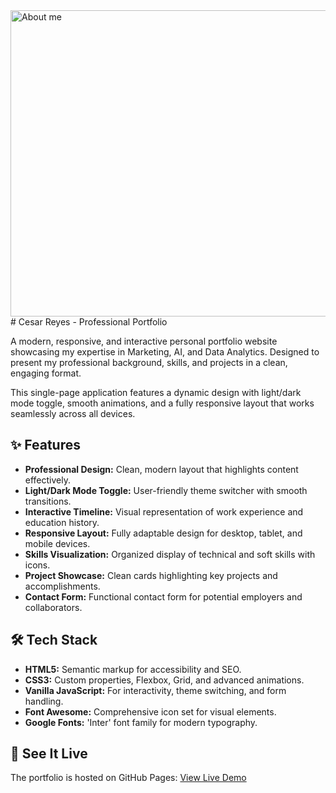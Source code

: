<img width="1349" height="490" alt="About me" src="https://github.com/user-attachments/assets/9366e2b5-07b5-4dfc-afd8-cd4e6c713069" />
# Cesar Reyes - Professional Portfolio

A modern, responsive, and interactive personal portfolio website showcasing my expertise in Marketing, AI, and Data Analytics. Designed to present my professional background, skills, and projects in a clean, engaging format.

This single-page application features a dynamic design with light/dark mode toggle, smooth animations, and a fully responsive layout that works seamlessly across all devices.

## ✨ Features

-   **Professional Design:** Clean, modern layout that highlights content effectively.
-   **Light/Dark Mode Toggle:** User-friendly theme switcher with smooth transitions.
-   **Interactive Timeline:** Visual representation of work experience and education history.
-   **Responsive Layout:** Fully adaptable design for desktop, tablet, and mobile devices.
-   **Skills Visualization:** Organized display of technical and soft skills with icons.
-   **Project Showcase:** Clean cards highlighting key projects and accomplishments.
-   **Contact Form:** Functional contact form for potential employers and collaborators.

## 🛠️ Tech Stack

-   **HTML5:** Semantic markup for accessibility and SEO.
-   **CSS3:** Custom properties, Flexbox, Grid, and advanced animations.
-   **Vanilla JavaScript:** For interactivity, theme switching, and form handling.
-   **Font Awesome:** Comprehensive icon set for visual elements.
-   **Google Fonts:** 'Inter' font family for modern typography.

## 🚀 See It Live

The portfolio is hosted on GitHub Pages: [View Live Demo](https://reyecesa1.github.io/CR-About-Me/)
